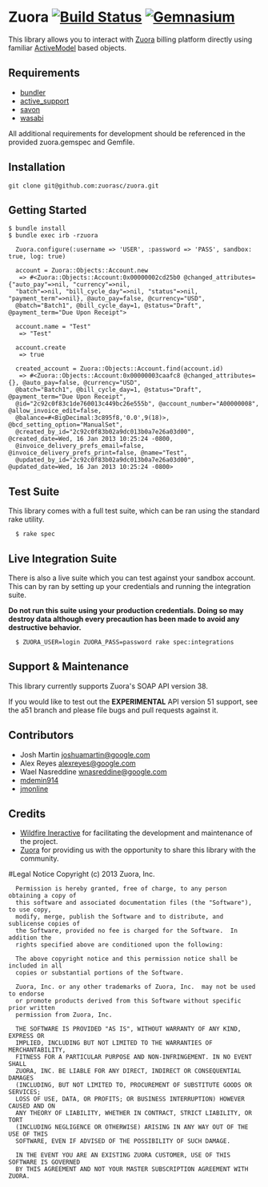 # Zuora [![Build Status](https://secure.travis-ci.org/wildfireapp/zuora.png?branch=master)](http://travis-ci.org/wildfireapp/zuora) [![Gemnasium](https://gemnasium.com/wildfireapp/zuora.png)](https://gemnasium.com/wildfireapp/zuora)

This library allows you to interact with [Zuora](http://www.zuora.com) billing platform directly using 
familiar [ActiveModel](https://github.com/rails/rails/tree/master/activemodel) based objects.

## Requirements
  * [bundler](https://github.com/carlhuda/bundler)
  * [active_support](https://github.com/rails/rails/tree/master/activesupport)
  * [savon](https://github.com/rubiii/savon)
  * [wasabi](https://github.com/rubiii/wasabi)

All additional requirements for development should be referenced in the provided zuora.gemspec and Gemfile.

## Installation

    git clone git@github.com:zuorasc/zuora.git

## Getting Started

    $ bundle install
    $ bundle exec irb -rzuora

```
  Zuora.configure(:username => 'USER', :password => 'PASS', sandbox: true, log: true)
    
  account = Zuora::Objects::Account.new
   => #<Zuora::Objects::Account:0x00000002cd25b0 @changed_attributes={"auto_pay"=>nil, "currency"=>nil, 
  "batch"=>nil, "bill_cycle_day"=>nil, "status"=>nil, "payment_term"=>nil}, @auto_pay=false, @currency="USD",
  @batch="Batch1", @bill_cycle_day=1, @status="Draft", @payment_term="Due Upon Receipt">
  
  account.name = "Test"
   => "Test"
   
  account.create
   => true
  
  created_account = Zuora::Objects::Account.find(account.id)
   => #<Zuora::Objects::Account:0x00000003caafc8 @changed_attributes={}, @auto_pay=false, @currency="USD", 
  @batch="Batch1", @bill_cycle_day=1, @status="Draft", @payment_term="Due Upon Receipt", 
  @id="2c92c0f83c1de760013c449bc26e555b", @account_number="A00000008", @allow_invoice_edit=false, 
  @balance=#<BigDecimal:3c895f8,'0.0',9(18)>, @bcd_setting_option="ManualSet", 
  @created_by_id="2c92c0f83b02a9dc013b0a7e26a03d00", @created_date=Wed, 16 Jan 2013 10:25:24 -0800, 
  @invoice_delivery_prefs_email=false, @invoice_delivery_prefs_print=false, @name="Test", 
  @updated_by_id="2c92c0f83b02a9dc013b0a7e26a03d00", @updated_date=Wed, 16 Jan 2013 10:25:24 -0800>
```


## Test Suite
  This library comes with a full test suite, which can be ran using the standard rake utility.

      $ rake spec

## Live Integration Suite
  There is also a live suite which you can test against your sandbox account.
  This can by ran by setting up your credentials and running the integration suite.

  **Do not run this suite using your production credentials. Doing so may destroy
  data although every precaution has been made to avoid any destructive behavior.**

      $ ZUORA_USER=login ZUORA_PASS=password rake spec:integrations

## Support & Maintenance
  This library currently supports Zuora's SOAP API version 38.

  If you would like to test out the **EXPERIMENTAL** API version 51 support, see
  the a51 branch and please file bugs and pull requests against it.

## Contributors
  * Josh Martin <joshuamartin@google.com>
  * Alex Reyes <alexreyes@google.com>
  * Wael Nasreddine <wnasreddine@google.com>
  * [mdemin914](http://github.com/mdemin914)
  * [jmonline](http://github.com/jmonline)

## Credits
  * [Wildfire Ineractive](http://www.wildfireapp.com) for facilitating the development and maintenance of the project.
  * [Zuora](http://www.zuora.com) for providing us with the opportunity to share this library with the community.

#Legal Notice
      Copyright (c) 2013 Zuora, Inc.
	  
      Permission is hereby granted, free of charge, to any person obtaining a copy of 
	  this software and associated documentation files (the "Software"), to use copy, 
	  modify, merge, publish the Software and to distribute, and sublicense copies of 
	  the Software, provided no fee is charged for the Software.  In addition the
	  rights specified above are conditioned upon the following:
	
	  The above copyright notice and this permission notice shall be included in all
	  copies or substantial portions of the Software.
	
	  Zuora, Inc. or any other trademarks of Zuora, Inc.  may not be used to endorse
	  or promote products derived from this Software without specific prior written
	  permission from Zuora, Inc.
	
	  THE SOFTWARE IS PROVIDED "AS IS", WITHOUT WARRANTY OF ANY KIND, EXPRESS OR
	  IMPLIED, INCLUDING BUT NOT LIMITED TO THE WARRANTIES OF MERCHANTABILITY,
	  FITNESS FOR A PARTICULAR PURPOSE AND NON-INFRINGEMENT. IN NO EVENT SHALL
	  ZUORA, INC. BE LIABLE FOR ANY DIRECT, INDIRECT OR CONSEQUENTIAL DAMAGES
	  (INCLUDING, BUT NOT LIMITED TO, PROCUREMENT OF SUBSTITUTE GOODS OR SERVICES;
	  LOSS OF USE, DATA, OR PROFITS; OR BUSINESS INTERRUPTION) HOWEVER CAUSED AND ON
	  ANY THEORY OF LIABILITY, WHETHER IN CONTRACT, STRICT LIABILITY, OR TORT
	  (INCLUDING NEGLIGENCE OR OTHERWISE) ARISING IN ANY WAY OUT OF THE USE OF THIS
	  SOFTWARE, EVEN IF ADVISED OF THE POSSIBILITY OF SUCH DAMAGE.  
	
	  IN THE EVENT YOU ARE AN EXISTING ZUORA CUSTOMER, USE OF THIS SOFTWARE IS GOVERNED
	  BY THIS AGREEMENT AND NOT YOUR MASTER SUBSCRIPTION AGREEMENT WITH ZUORA.
